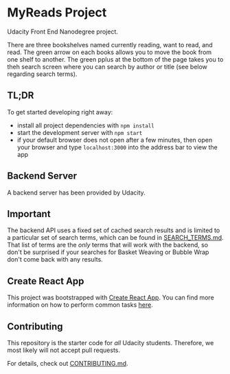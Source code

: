 # MyReads Project

Udacity Front End Nanodegree project. 

There are three bookshelves named currently reading, want to read, and read. The green arrow on each books allows you to move the book from one shelf to another. The green pplus at the bottom of the page takes you to theh search screen where you can search by author or title (see below regarding search terms).

## TL;DR

To get started developing right away:

* install all project dependencies with `npm install`
* start the development server with `npm start`
* if your default browser does not open after a few minutes, then open your browser and type `localhost:3000` into the address bar to view the app

## Backend Server

A backend server has been provided by Udacity.

## Important
The backend API uses a fixed set of cached search results and is limited to a particular set of search terms, which can be found in [SEARCH_TERMS.md](SEARCH_TERMS.md). That list of terms are the _only_ terms that will work with the backend, so don't be surprised if your searches for Basket Weaving or Bubble Wrap don't come back with any results.

## Create React App

This project was bootstrapped with [Create React App](https://github.com/facebookincubator/create-react-app). You can find more information on how to perform common tasks [here](https://github.com/facebookincubator/create-react-app/blob/master/packages/react-scripts/template/README.md).

## Contributing

This repository is the starter code for _all_ Udacity students. Therefore, we most likely will not accept pull requests.

For details, check out [CONTRIBUTING.md](CONTRIBUTING.md).